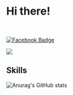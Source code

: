 <h1>Hi there!</h1><br>

[![Facebook Badge](https://img.shields.io/badge/-Facebook-1877f2?logo=facebook&logoColor=white&link={https://www.facebook.com/profile.php?id=100008234440072})]({https://www.facebook.com/profile.php?id=100008234440072}) 

<a href="https://www.notion.so/Who-am-I-baac3cfaf0624e279f048d79ca61f5ea" target="_blank"><img src="https://img.shields.io/badge/Notions-20c997?style=flat-square&logo=Notion&logoColor=white"/></a>

<h2>Skills</h2>

![Anurag's GitHub stats](https://github-readme-stats.vercel.app/api?username=Ch4nh33&show_icons=true&theme=graywhite)
